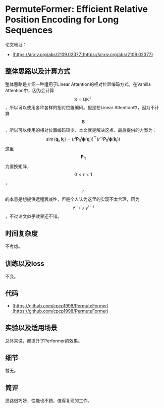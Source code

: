 # PermuteFormer: Efficient Relative Position Encoding for Long Sequences

论文地址：

- [https://arxiv.org/abs/2109.02377](https://arxiv.org/abs/2109.02377)



## 整体思路以及计算方式

整体思路是介绍一种适用于Linear Attention的相对位置编码方式。在Vanilla Attention中，因为会计算$$\mathrm S=\mathrm Q \mathrm K^{\top}$$，所以可以使用各种各样的相对位置编码。但是在Linear Attention中，因为不计算$$\mathbf S$$，所以可以使用的相对位置编码较少，本文就是解决这点，最后提供的方案为：
$$
\operatorname{sim} \left(\mathbf{q}_{i}, \mathbf{k}_{j}\right)=\left(r^{i} \mathbf{P}_{\pi}^{i} \mathbf {\phi}\left(\mathbf{q}_{i}\right)\right)^{\top}\left(r^{-j} \mathbf{P}_{\pi}^{j} \mathbf {\phi}\left(\mathbf{k}_{j}\right)\right)
$$
这里$$\mathbf P_{\pi}$$为置换矩阵，$$0<r<1$$，$$r$$的本意是想提供远程衰减性，但是个人认为这里的实现不太合理，因为$$r^{i-j}\neq r^{j-i}$$，不过论文似乎效果还不错。



## 时间复杂度

不考虑。



## 训练以及loss

不变。



## 代码

- [https://github.com/cpcp1998/PermuteFormer](https://github.com/cpcp1998/PermuteFormer)



## 实验以及适用场景

总体来说，都提升了Performer的效果。



## 细节

暂无。



## 简评

思路很巧妙，性能也不错，值得复现的工作。